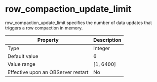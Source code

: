 row_compaction_update_limit
================================================

row_compaction_update_limit specifies the number of data updates that triggers a row compaction in memory.


| **Property** | **Description** |
|------------------|-------------|
| Type | Integer |
| Default value | 6 |
| Value range | \[1, 6400\] |
| Effective upon an OBServer restart | No |



